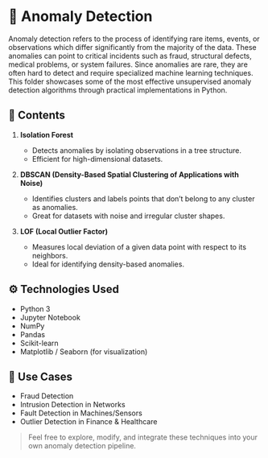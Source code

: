 # 🚨 Anomaly Detection

Anomaly detection refers to the process of identifying rare items, events, or observations which differ significantly from the majority of the data. These anomalies can point to critical incidents such as fraud, structural defects, medical problems, or system failures. Since anomalies are rare, they are often hard to detect and require specialized machine learning techniques. This folder showcases some of the most effective unsupervised anomaly detection algorithms through practical implementations in Python.

## 📁 Contents

1. **Isolation Forest**

   - Detects anomalies by isolating observations in a tree structure.
   - Efficient for high-dimensional datasets.

2. **DBSCAN (Density-Based Spatial Clustering of Applications with Noise)**

   - Identifies clusters and labels points that don’t belong to any cluster as anomalies.
   - Great for datasets with noise and irregular cluster shapes.

3. **LOF (Local Outlier Factor)**
   - Measures local deviation of a given data point with respect to its neighbors.
   - Ideal for identifying density-based anomalies.

## ⚙️ Technologies Used

- Python 3
- Jupyter Notebook
- NumPy
- Pandas
- Scikit-learn
- Matplotlib / Seaborn (for visualization)

## 🧠 Use Cases

- Fraud Detection
- Intrusion Detection in Networks
- Fault Detection in Machines/Sensors
- Outlier Detection in Finance & Healthcare

> Feel free to explore, modify, and integrate these techniques into your own anomaly detection pipeline.
